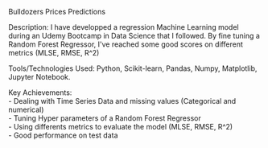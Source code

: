 Bulldozers Prices Predictions  

Description: I have developped a regression Machine Learning model during an Udemy Bootcamp in Data Science that I followed. By fine tuning a Random Forest Regressor, I've reached some good scores on different metrics (MLSE, RMSE, R^2)   

Tools/Technologies Used: Python, Scikit-learn, Pandas, Numpy, Matplotlib, Jupyter Notebook.  
   
Key Achievements:  
      - Dealing with Time Series Data and missing values (Categorical and numerical)  
      - Tuning Hyper parameters of a Random Forest Regressor  
      - Using differents metrics to evaluate the model (MLSE, RMSE, R^2)  
      - Good performance on test data  

